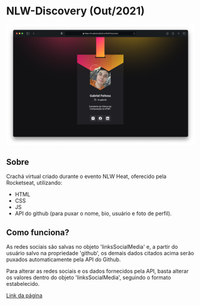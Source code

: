 # NLW-Discovery (Out/2021)
![Screenshot da versão desktop](https://raw.githubusercontent.com/br-gabriel/NLW-Discovery/master/images/screenshots/screenshot.png "Versão desktop")

## Sobre
Crachá virtual criado durante o evento NLW Heat, oferecido pela Rocketseat, utilizando:
- HTML
- CSS
- JS
- API do github (para puxar o nome, bio, usuário e foto de perfil).

## Como funciona?
As redes sociais são salvas no objeto 'linksSocialMedia' e, a partir do usuário salvo na propriedade 'github', os demais dados citados acima serão puxados automaticamente pela API do Github. 

Para alterar as redes sociais e os dados fornecidos pela API, basta alterar os valores dentro do objeto 'linksSocialMedia', seguindo o formato estabelecido.

[Link da página](https://br-gabriel.github.io/NLW-Discovery/)
